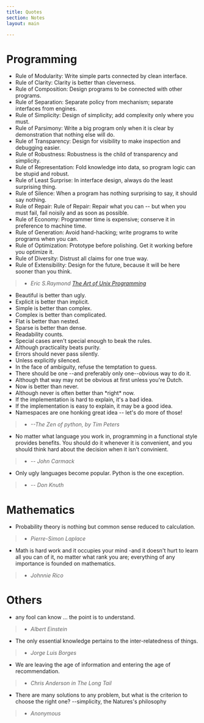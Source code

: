 ```yaml
---
title: Quotes 
section: Notes
layout: main

---
```

# Programming # 

* Rule of Modularity: Write simple parts connected by clean interface.
* Rule of Clarity: Clarity is better than cleverness.
* Rule of Composition: Design programs to be connected with other programs.
* Rule of Separation: Separate policy from mechanism; separate interfaces from engines.
* Rule of Simplicity: Design of simplicity; add complexity only where you must.
* Rule of Parsimony: Write a big program only when it is clear by demonstration that nothing else will do.
* Rule of Transparency: Design for visibility to make inspection and debugging easier.
* Rule of Robustness: Robustness is the child of transparency and simplicity.
* Rule of Representation: Fold knowledge into data, so program logic can be stupid and robust.
* Rule of Least Surprise: In interface design, always do the least surprising thing.
* Rule of Silence: When a program has nothing surprising to say, it should say nothing.
* Rule of Repair: Rule of Repair: Repair what you can -- but when you must fail, fail noisily and as soon as possible.
* Rule of Economy: Programmer time is expensive; conserve it in preference to machine time.
* Rule of Generation: Avoid hand-hacking; write programs to write programs when you can.
* Rule of Optimization: Prototype before polishing. Get it working before you optimize it.
* Rule of Diversity: Distrust all claims for one true way.
* Rule of Extensibility: Design for the future, because it will be
here sooner than you think.

> - *Eric S.Raymond [The Art of Unix Programming](http://www.faqs.org/docs/artu/ch01s06.html)*                                 

* Beautiful is better than ugly.
* Explicit is better than implicit.
* Simple is better than complex.
* Complex is better than complicated.
* Flat is better than nested.
* Sparse is better than dense.
* Readability counts.
* Special cases aren't special enough to beak the rules.
* Although practicality beats purity.
* Errors should never pass silently.
* Unless explicitly silenced.
* In the face of ambiguity, refuse the temptation to guess.
* There should be one --and preferably only one--obvious way to do it.
* Although that way may not be obvious at first unless you're Dutch.
* Now is better than never.
* Although never is often better than \*right\* now.
* If the implementation is hard to explain, it's a bad idea.
* If the implementation is easy to explain, it may be a good idea.
* Namespaces are one honking great idea -- let's do more of those!
> - *--The Zen of python, by Tim Peters*

* No matter what language you work in, programming in a functional style provides
   benefits. You should do it whenever it is convenient, and you should think hard
   about the decision when it isn't convinient.
> - *-- John Carmack*

* Only ugly languages become popular. Python is the one exception.
> - *-- Don Knuth*

# Mathematics # 

* Probability theory is nothing but common sense reduced to calculation.
> - *Pierre-Simon Laplace*

* Math is hard work and it occupies your mind -and it doesn't hurt to learn all you
  can of it, no matter what rank you are; everything of any importance is founded on
  mathematics.
> - *Johnnie Rico*

# Others #

* any fool can know ... the point is to understand.
> - *Albert Einstein*

* The only essential knowledge pertains to the inter-relatedness of
  things.
> - *Jorge Luis Borges*

* We are leaving the age of information and entering the age of
  recommendation.
> - *Chris Anderson in The Long Tail*

* There are many solutions to any problem, but what is the criterion
  to choose the right one? --simplicity, the Natures's philosophy
> - *Anonymous*



